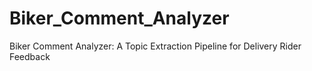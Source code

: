 # Biker_Comment_Analyzer
Biker Comment Analyzer: A Topic Extraction Pipeline for Delivery Rider Feedback
